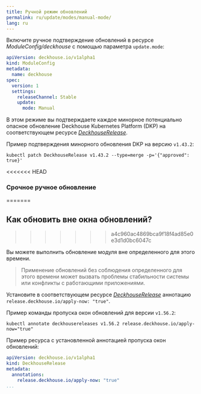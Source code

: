 ```yaml
---
title: Ручной режим обновлений
permalink: ru/update/modes/manual-mode/
lang: ru
---
```


Включите ручное подтверждение обновлений в ресурсе *ModuleConfig/deckhouse* с помощью параметра `update.mode`:

  ```yaml
  apiVersion: deckhouse.io/v1alpha1
  kind: ModuleConfig
  metadata:
    name: deckhouse
  spec:
    version: 1
    settings:
      releaseChannel: Stable
      update:
        mode: Manual
  ```

В этом режиме вы подтверждаете каждое минорное потенциально опасное обновление Deckhouse Kubernetes Platform (DKP) на соответствующем ресурсе [*DeckhouseRelease*](cr.html#deckhouserelease).

Пример подтверждения минорного обновления DKP на версию `v1.43.2`:

   ```shell
   kubectl patch DeckhouseRelease v1.43.2 --type=merge -p='{"approved": true}'
   ```

<<<<<<< HEAD
### Срочное ручное обновление
=======
## Как обновить вне окна обновлений?
>>>>>>> a4c960ac4869bca9f18f4ad85e0e3d1d0bc6047c

Вы можете выполнить обновление модуля вне определенного для этого времени.

> Применение обновлений без соблюдения определенного для этого времени может вызвать проблемы стабильности системы или конфликты с работающими приложениями.

Установите в соответствующем ресурсе [*DeckhouseRelease*](modules/002-deckhouse/cr.html#deckhouserelease) аннотацию `release.deckhouse.io/apply-now: "true"`.

Пример команды пропуска окон обновлений для версии `v1.56.2`:

```shell
kubectl annotate deckhousereleases v1.56.2 release.deckhouse.io/apply-now="true"
```

Пример ресурса с установленной аннотацией пропуска окон обновлений:

```yaml
apiVersion: deckhouse.io/v1alpha1
kind: DeckhouseRelease
metadata:
  annotations:
    release.deckhouse.io/apply-now: "true"
...
```
